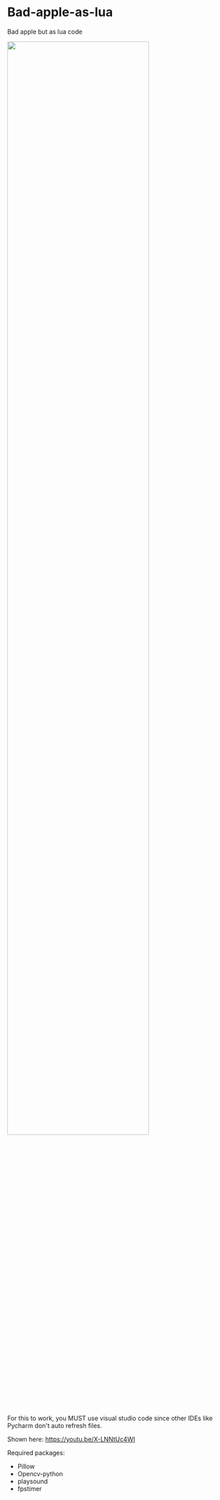 # Bad-apple-as-lua
Bad apple but as lua code

<img src="https://user-images.githubusercontent.com/86912923/221938261-6d41eadc-eef1-483c-a538-a86b7a9687fa.png" style="width:80%"/>

<br>

For this to work, you MUST use visual studio code since other IDEs like Pycharm don't auto refresh files. 

Shown here:
https://youtu.be/X-LNNtUc4WI

Required packages:
<ul>
<li> Pillow </li>
<li> Opencv-python </li>
<li> playsound </li>
<li> fpstimer </li>
</ul>

